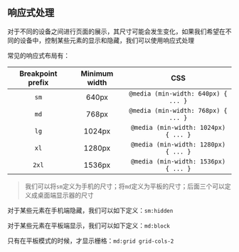 ## 响应式处理

对于不同的设备之间进行页面的展示，其尺寸可能会发生变化，如果我们希望在不同的设备中，控制某些元素的显示和隐藏，我们可以使用响应式处理

常见的响应式布局有：

| Breakpoint prefix | Minimum width |                 CSS                  |
| :---------------: | :-----------: | :----------------------------------: |
|       `sm`        |     640px     | `@media (min-width: 640px) { ... }`  |
|       `md`        |     768px     | `@media (min-width: 768px) { ... }`  |
|       `lg`        |    1024px     | `@media (min-width: 1024px) { ... }` |
|       `xl`        |    1280px     | `@media (min-width: 1280px) { ... }` |
|       `2xl`       |    1536px     | `@media (min-width: 1536px) { ... }` |

> 我们可以将`sm`定义为手机的尺寸；将`md`定义为平板的尺寸；后面三个可以定义成桌面端显示器的尺寸

对于某些元素在手机端隐藏，我们可以如下定义：`sm:hidden `

对于某些元素在平板端显示，我们可以如下定义：`md:block`

只有在平板模式的时候，才显示栅格：`md:grid grid-cols-2`